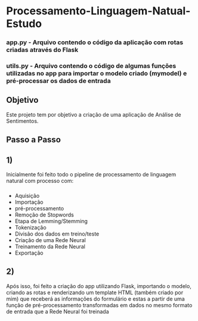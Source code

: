 # Processamento-Linguagem-Natual-Estudo

### app.py - Arquivo contendo o código da aplicação com rotas criadas através do Flask
### utils.py - Arquivo contendo o código de algumas funções utilizadas no app para importar o modelo criado (mymodel) e pré-processar os dados de entrada

## Objetivo
Este projeto tem por objetivo a criação de uma aplicação de Análise de Sentimentos.

## Passo a Passo
## 1)
Inicialmente foi feito todo o pipeline de processamento de linguagem natural com processo com:
### 
 - Aquisição
 - Importação
 - pré-processamento
 - Remoção de Stopwords
 - Etapa de Lemming/Stemming
 - Tokenização
 - Divisão dos dados em treino/teste
 - Criação de uma Rede Neural
 - Treinamento da Rede Neural
 - Exportação

## 2)
Após isso, foi feito a criação do app utilizando Flask, importando o modelo, criando as rotas e renderizando um template HTML (também criado por mim) que receberá as informações do formulário e estas a partir de uma função de pré-processamento transformadas em dados no mesmo formato de entrada que a Rede Neural foi treinada
